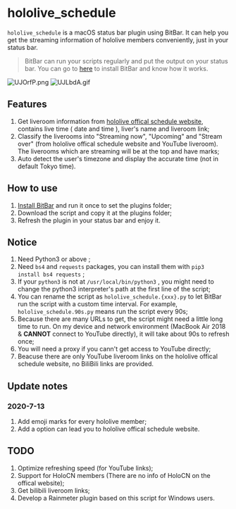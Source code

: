 # hololive_schedule

`hololive_schedule` is a macOS status bar plugin using BitBar. It can help you get the streaming information of hololive members conveniently, just in your status bar.

> BitBar can run your scripts regularly and put the output on your status bar. You can go to [here](https://getbitbar.com/) to install BitBar and know how it works.

![UJOrfP.png](https://s1.ax1x.com/2020/07/13/UJOrfP.png)
![UJLbdA.gif](https://s1.ax1x.com/2020/07/13/UJLbdA.gif)

## Features

1. Get liveroom information from [hololive offical schedule website](https://schedule.hololive.tv/lives/all), contains live time ( date and time ), liver's name and liveroom link;
2. Classify the liverooms into "Streaming now", "Upcoming" and "Stream over" (from hololive offical schedule website and YouTube liveroom). The liverooms which are streaming will be at the top and have marks;
3. Auto detect the user's timezone and display the accurate time (not in default Tokyo time).

## How to use

1. [Install BitBar](https://getbitbar.com/) and run it once to set the plugins folder;
2. Download the script and copy it at the plugins folder;
3. Refresh the plugin in your status bar and enjoy it.

## Notice

1. Need Python3 or above ;
2. Need `bs4` and `requests` packages, you can install them with `pip3 install bs4 requests` ;
3. If your `python3` is not at `/usr/local/bin/python3` , you might need to change the python3 interpreter's path at the first line of the script;
4. You can rename the script as `hololive_schedule.{xxx}.py` to let BitBar run the script with a custom time interval. For example, `hololive_schedule.90s.py` means run the script every 90s;
5. Because there are many URLs to get, the script might need a little long time to run. On my device and network environment (MacBook Air 2018 & **CANNOT** connect to YouTube directly), it will take about 90s to refresh once;
6. You will need a proxy if you cann't get access to YouTube directly;
7. Beacuse there are only YouTube liveroom links on the hololive offical schedule website, no BiliBili links are provided.

## Update notes

### 2020-7-13

1. Add emoji marks for every hololive member;
2. Add a option can lead you to hololive offical schedule website.

## TODO

1. Optimize refreshing speed (for YouTube links);
2. Support for HoloCN members (There are no info of HoloCN on the offical website);
3. Get bilibili liveroom links;
4. Develop a Rainmeter plugin based on this script for Windows users.
